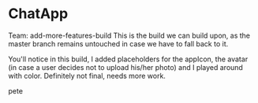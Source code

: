 # ChatApp

Team:
add-more-features-build
This is the build we can build upon, as the master branch remains untouched in case we have to fall back to it.

You'll notice in this build, I added placeholders for the appIcon, the avatar (in case a user decides not to upload his/her photo) and I played around with color. Definitely not final, needs more work.

pete
    

